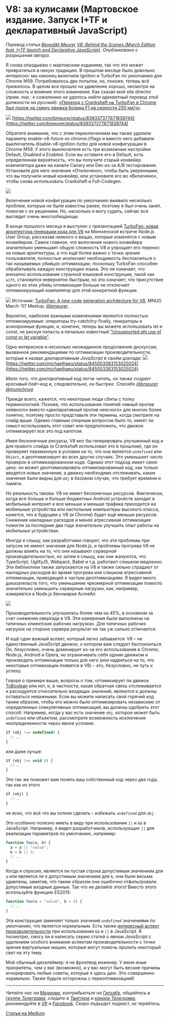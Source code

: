 # V8: за кулисами (Мартовское издание. Запуск I+TF и декларативный JavaScript)

*Перевод статьи [Benedikt Meurer](http://benediktmeurer.de) [V8: Behind the Scenes (March Edition feat. I+TF launch and Declarative JavaScript)](http://benediktmeurer.de/2017/04/03/v8-behind-the-scenes-march-edition/). Опубликовано с разрешения автора.*

Я снова опаздываю c мартовским изданием, так что это может превратиться в некую традицию. В прошлом месяце было довольно интересно: мы наконец включили Ignition и TurboFan по умолчанию для Chrome M59. Потребовалось две попытки, но, похоже, теперь всё прижилось. В целом все прошло на удивление хорошо, несмотря на сложность и влияние этого изменения. Как сказал мой site director (*прим. пер.: к сожалению не удалось найти адекватный перевод этой должности на русский*): [«Переход с Crankshaft на TurboFan в Chrome был похож на смену движка болида F1 на скорости 250 км/ч»](https://twitter.com/holfelder/status/842473381832409093).

![](http://benediktmeurer.de/images/2017/landing-20170403.jpg)
[https://twitter.com/bmeurer/status/839337377671839744](https://twitter.com/bmeurer/status/839337377671839744)

Обратите внимание, что с этим переключением мы также удалили параметр enable-v8-future из chrome://flags и вместо него добавили выключатель disable-v8-ignition-turbo для новой конфигурации в Chrome M59. У этого выключателя есть три возможные настройки: Default, Disabled и Enabled. Если вы оставите его в Default, есть определенная вероятность, что вы получите старый конвейер компилятора даже на канале Canary или Dev из-за A/B тестирования. Установите для него значение «Отключено», чтобы быть уверенными, что вы получили новый конвейер, или установите его во «Включено», чтобы снова использовать Crankshaft и Full-Codegen.

![](http://benediktmeurer.de/images/2017/m59-20170403.png)

Включение новой конфигурации по умолчанию выявило несколько проблем, которые не были известны ранее, поэтому я был очень занят, помогая с их решением. Но, насколько я могу судить, сейчас все выглядит очень многообещающе.

В конце прошлого месяца я выступил с презентацией [TurboFan: новая архитектура генерации кода для V8](https://docs.google.com/presentation/d/1_eLlVzcj94_G4r9j9d_Lj5HRKFnq6jgpuPJtnmIBs88) на  Мюнхенской встрече Node.js User Group, рассказав немного о вещах, которые изменятся с новым конвейером. Самое главное, что включение нового конвейера значительно уменьшает общую сложность V8 и упрощает его перенос на новые архитектуры, а что ещё более важно с точки зрения пользователя, полностью исключает необходимость беспокоиться о так называемых *убийцах оптимизации*, поскольку TurboFan способен обрабатывать каждую конструкцию языка. Это не означает, что внезапно использование странной языковой конструкции, такой как  `with`, становится невероятно быстрым, но это означает, что присутствие одного из этих *убийц оптимизации* больше не отключает оптимизирующий компилятор для этой конкретной функции.

![](http://benediktmeurer.de/images/2017/optimization-killers-20170403.png)
Источник: [TurboFan: A new code generation architecture for V8](https://docs.google.com/presentation/d/1_eLlVzcj94_G4r9j9d_Lj5HRKFnq6jgpuPJtnmIBs88/edit#slide=id.g2134da681e_0_672), MNUG March '07 Meetup, [@bmeurer](https://twitter.com/bmeurer).

Вероятно, наиболее важными изменениями являются полностью оптимизируемые: операторы try-catch/try-finally, генераторы и асинхронные функции, и, конечно, теперь вы можете использовать let и const, не рискуя попасть в печально известный ["Unsupported phi use of const or let variable"](https://github.com/vhf/v8-bailout-reasons/issues/12).

Одно интересное и несколько неожиданное продолжение дискуссии, вызванное рекомендациями по оптимизации производительности, которые я назвал *декларативным JavaScript* в своём докладе:
![](http://benediktmeurer.de/images/2017/declarative-javascript-20170403.png)
[https://twitter.com/michaelhaeu/status/845003383153025024](https://twitter.com/michaelhaeu/status/845003383153025024)

*Мало того, что декларативный код легче читать, он также создает красивый байт-код и, следовательно, он быстрее. Спасибо [@bmeurer](https://twitter.com/bmeurer) [@munichnug](https://twitter.com/munichnug)*

Прежде всего, кажется, что некоторые люди сбиты с толку терминологией. Похоже, что использование понятий «явный против неявного» вместо «декларативный против неясного» для многих более понятно, поэтому просто представьте эти термины, когда смотрите на слайд выше. Однако главным спорным вопросом было то, имеет ли смысл использовать этот совет или предположить, что движок оптимизирует все это под капотом.

Имея бесконечные ресурсы, V8 мог бы генерировать улучшенный код и для правого слайда (и Crankshaft использовал это в прошлом), где он проверяет переменную в условии на то, что она является `undefined` или `Object`, и деоптимизирует во всех других случаях. Это уменьшает число проверок в оптимизированном коде. Однако этот подход имеет свою цену: он может деоптимизировать оптимизированный код, как только вводятся новые значения, а движку необходимо отслеживать, какие значения были видны для `obj` в базовом случае, что требует времени и памяти.

Но реальность такова: V8 не имеет бесконечных ресурсов. Фактически, когда все больше и больше бюджетных Android устройств заходит в мобильный интернет и все меньше и меньше трафика приходится на мобильные устройства или настольные компьютеры высокого класса, кажется, что в будущем у V8 (и Chrome) будет ещё меньше ресурсов. Снижение накладных расходов и менее агрессивная оптимизация помогли за последние два года значительно улучшить опыт работы на мобильных устройствах.

Иногда я слышу, как разработчики говорят, что эти проблемы при запуске не имеют значения для Node.js, и проблемы прогрева V8 не должны влиять на то, что они называют *серверной производительностью*, но затем я слышу, как они жалуются, что TypeScript, UglifyJS, Webpack, Babel и т.д. работают слишком медленно. Эти библиотеки также запускаются на V8 и также сильно страдают от накладных расходов во время прогрева или слишком агрессивной оптимизации, приводящей к частым деоптимизациям. Я видел много доказательств того, что уменьшение чрезмерной оптимизации помогло значительно уменьшить серверные нагрузки, как, например, измеряется в Node.js бенчмарке AcmeAir.

![](http://benediktmeurer.de/images/2017/acmeair-20170403.jpg)

Производительность улучшилась более чем на 45%, в основном за счет снижения оверхэда в V8. Эти измерения были выполнены на типичных клиентских рабочих нагрузках. Для типичных рабочих нагрузок на стороне сервера результат не так уж сильно отличается.

И ещё один важный аспект, который легко забывается: V8 – не единственный JavaScript движок, о котором вам следует беспокоиться. Он, безусловно, очень доминирует из-за его использования в Chrome, Node.js, Android и Opera, но ограничивать себя одним движком и производить оптимизации только для него (или надеяться на то, что некоторые оптимизации появятся в V8) – это, безусловно, не путь к успеху.

Говоря о примере выше, вопросы о том, оптимизирует ли движок [ToBoolean](https://tc39.github.io/ecma262/#sec-toboolean) или нет, и, в частности, какая обратная связь отслеживается и расходуется относительно входящих значений, являются и должны оставаться неважными. Если вы можете написать свой горячий код таким образом, чтобы его можно было оптимизировать независимо от определенных спекулятивных оптимизаций, вы должны одобрить этот способ. Например, когда у вас есть значение `obj`, которое может быть `undefined` или объектом, рассмотрите возможность исключения неопределенности через явное условие:

```js
if (obj !== undefined) {
  // …
}
```

или даже лучше:

```js
if (obj !== void 0) {
  // …
}
```

Это так же поможет вам понять ваш собственный код через два года, так как из этого

```js
if (obj) {
  // …
}
```

не ясно, что всё что вы хотели сделать – избежать `undefined` для `obj`.

Это особенно полезно иметь в виду при использовании `||` и `&&` в JavaScript. Например, я видел разработчиков, использующих `||` для реализации параметров по умолчанию, например:

```js
function foo(a, b) {
  a = a || "value";
  b = b || 4;
  // …
}
```

Когда я спросил, является ли пустая строка допустимым значением для `a` или является ли `0` допустимым значением для `b`, они были весьма удивлены, заметив, что таким образом они ошибочно отфильтровали допустимые входные данные. Так что не делайте этого! Вместо этого используйте функцию ES2015:

```js
function foo(a = "value", b = 4) {
  // …
}
```

Эта конструкция заменяет только значения `undefined` значениями по умолчанию, что является нормальным. Есть также [интересный аспект производительности](https://github.com/developit/preact/pull/610) при использовании `&&` и `||` в JavaScript. Я посмотрю, смогу ли я написать серию статей о *явном JavaScript* с удалением особого внимания аспектам производительности с точки зрения виртуальных машин, которые могут помочь пролить некоторый свет на эту тему.

Мой обычный дисклеймер: я не фронтенд инженер. У меня иные приоритеты, чем у вас (возможно), и у вас могут быть веские причины игнорировать любые советы, которые я здесь даю. Это совершенно нормально. Также будьте осторожны с переоптимизацией!

- - - -

*Читайте нас на [Медиуме](https://medium.com/devschacht), контрибьютьте на [Гитхабе](https://github.com/devSchacht), общайтесь в [группе Телеграма](https://t.me/devSchacht), следите в [Твиттере](https://twitter.com/DevSchacht) и [канале Телеграма](https://t.me/devSchachtChannel), рекомендуйте в [VK](https://vk.com/devschacht) и [Facebook](https://www.facebook.com/devSchacht). Скоро подъедет подкаст, не теряйтесь.*

[Статья на Medium](https://medium.com/devschacht/v8-behind-the-scenes-march-edition-5c53ed2c0467)
